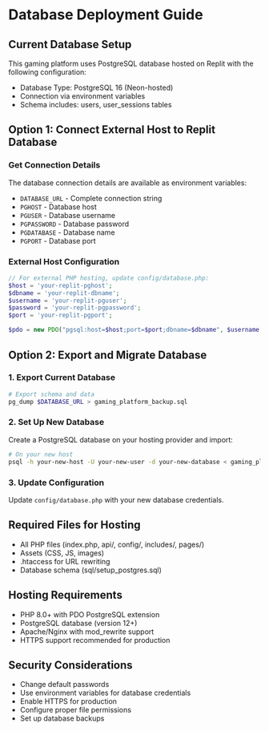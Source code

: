 # Database Deployment Guide

## Current Database Setup
This gaming platform uses PostgreSQL database hosted on Replit with the following configuration:
- Database Type: PostgreSQL 16 (Neon-hosted)
- Connection via environment variables
- Schema includes: users, user_sessions tables

## Option 1: Connect External Host to Replit Database

### Get Connection Details
The database connection details are available as environment variables:
- `DATABASE_URL` - Complete connection string
- `PGHOST` - Database host
- `PGUSER` - Database username  
- `PGPASSWORD` - Database password
- `PGDATABASE` - Database name
- `PGPORT` - Database port

### External Host Configuration
```php
// For external PHP hosting, update config/database.php:
$host = 'your-replit-pghost';
$dbname = 'your-replit-dbname';
$username = 'your-replit-pguser';
$password = 'your-replit-pgpassword';
$port = 'your-replit-pgport';

$pdo = new PDO("pgsql:host=$host;port=$port;dbname=$dbname", $username, $password);
```

## Option 2: Export and Migrate Database

### 1. Export Current Database
```bash
# Export schema and data
pg_dump $DATABASE_URL > gaming_platform_backup.sql
```

### 2. Set Up New Database
Create a PostgreSQL database on your hosting provider and import:
```bash
# On your new host
psql -h your-new-host -U your-new-user -d your-new-database < gaming_platform_backup.sql
```

### 3. Update Configuration
Update `config/database.php` with your new database credentials.

## Required Files for Hosting
- All PHP files (index.php, api/, config/, includes/, pages/)
- Assets (CSS, JS, images)
- .htaccess for URL rewriting
- Database schema (sql/setup_postgres.sql)

## Hosting Requirements
- PHP 8.0+ with PDO PostgreSQL extension
- PostgreSQL database (version 12+)
- Apache/Nginx with mod_rewrite support
- HTTPS support recommended for production

## Security Considerations
- Change default passwords
- Use environment variables for database credentials
- Enable HTTPS for production
- Configure proper file permissions
- Set up database backups